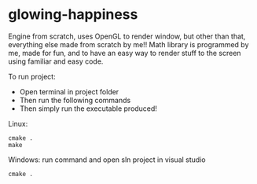 # glowing-happiness
Engine from scratch, uses OpenGL to render window, but other than that, everything else made from scratch by me!!
Math library is programmed by me, made for fun, and to have an easy way to render stuff to the screen using familiar and easy code.



To run project:

- Open terminal in project folder
- Then run the following commands
- Then simply run the executable produced!

Linux:
```
cmake .
make
```

Windows: run command and open sln project in visual studio
```
cmake .
```

